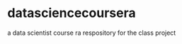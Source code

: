 datasciencecoursera
===================

a data scientist course ra respository for the class project
